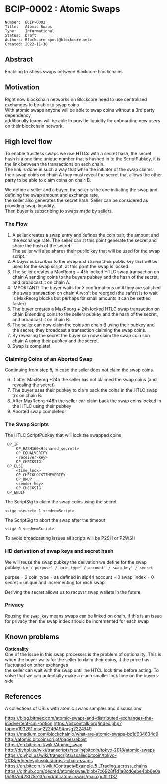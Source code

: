 # BCIP-0002 : Atomic Swaps

```
Number:  BCIP-0002
Title:   Atomic Swaps
Type:    Informational
Status:  Draft
Authors: Blockcore <post@blockcore.net>
Created: 2022-11-30
```

## Abstract

Enabling trustless swaps between Blockcore blockchains

## Motivation

Right now blockchain networks on Blockcore need to use centralized exchanges to be able to swap coins.  
With atomic swaps anyone will be able to swap coins without a 3rd party dependency,  
additionally teams will be able to provide liquidity for onboarding new users on their blockchain network.  

## High level flow

To enable trustless swaps we use HTLCs with a secret hash, the secret hash is a one time unique number that is hashed in to the ScriptPubkey, 
it is the link between the transactions on each chain.  
The link is done in such a way that when the initiator of the swap claims their swap coins on chain A they must 
reveal the secret that allows the other party to be able to claim coins on chain B.  

We define a seller and a buyer, the seller is the one initiating the swap and defining the swap amount and exchange rate,  
the seller also generates the secret hash.  Seller can be considered as providing swap liquidity.  
Then buyer is subscribing to swaps made by sellers.  


### The Flow

1. A seller creates a swap entry and defines the coin pair, the amount and the exchange rate. 
The seller can at this point generate the secret and share the hash of the secret.  
The seller will also shares their public key that will be used for the swap script.  
2. A buyer subscribes to the swap and shares their public key that will be used for the swap script, at this point the swap is locked.
3. The seller creates a MaxReorg + 48h locked HTLC swap transaction on chain A sending coins to the buyers pubkey and the hash of the secret, and broadcast it on chain A.  
4. IMPORTANT! The buyer waits for X confirmations until they are satisfied the swap transaction on chain A won't be reorged (the safest is to wait is MaxReorg blocks but perhaps for small amounts it can be settled faster)  
5. The buyer creates a MaxReorg + 24h locked HTLC swap transaction on chain B sending coins to the sellers pubkey and the hash of the secret, and broadcast it on chain B.  
6. The seller can now claim the coins on chain B using their pubkey and the secret, they broadcast a transaction claiming the swap coins.  
7. By revealing the secret the buyer can now claim the swap coin son chain A using their pubkey and the secret.  
8. Swap is complete!

### Claiming Coins of an Aborted Swap

Continuing from step 5, in case the seller does not claim the swap coins.

6. If after MaxReorg +24h the seller has not claimed the swap coins (and revealing the secret)
7. The buyer uses their pubkey to claim back the coins in the HTLC swap trx on chain B.  
8. After MaxReorg +48h the seller can claim  back the swap coins locked in the HTLC using their pubkey
9. Aborted swap completed!  

### The Swap Scripts 

The HTLC ScriptPubkey that will lock the swapped coins

```
 OP_IF
     OP_HASH160<H(shared_secret)>
     OP_EQUALVERIFY
     <receiver-key>
     OP_CHECKSIG
 OP_ELSE
     <time_lock>
     OP_CHECKLOCKTIMEVERIFY
     OP_DROP
     <sender-key>
     OP_CHECKSIG       
 OP_ENDIF

```

The ScriptSig to claim the swap coins using the secret
```
<sig> <secret> 1 <redeemScript>
```

The ScriptSig to abort the swap after the timeout
```
<sig> 0 <redeemScript>
```

To avoid broadcasting issues all scripts will be P2SH or P2WSH

### HD derivation of swap keys and secret hash

We will reuse the swap pubkey the derivation we define for the swap pubkey is 
`m / purpose' / coin_type' / account' / swap_key' / secret `

purpse = 2
coin_type = as defined in slip44
account = 0
swap_index = 0
secret = unique and incrementing for each swap

Deriving the secret allows us to recover swap wallets in the future

### Privacy
Reusing the `swap_key` means swaps can be linked on chain, if this is an issue for privacy then the swap index should be incremented for each swap 

## Known problems

**Optionality**  
One of the issue in this swap processes is the problem of optionality.
This is when the buyer waits for the seller to claim their coins, if the price has fluctuated on other exchanges    
the seller can wait with the swap until the HTCL lock time before acting.
To solve that we can potentially make a much smaller lock time on the buyers side 


## References

A collections of URLs with atomic swaps samples and discussions

https://blog.bitmex.com/atomic-swaps-and-distributed-exchanges-the-inadvertent-call-option
https://bitcointalk.org/index.php?topic=193281.msg2224949#msg2224949
https://medium.com/blockchainio/what-are-atomic-swaps-bc1d034634c9
http://atomic.bitcoinscri.pt/pages/about
https://en.bitcoin.it/wiki/Atomic_swap
http://diyhpl.us/wiki/transcripts/scalingbitcoin/tokyo-2018/atomic-swaps
https://diyhpl.us/wiki/transcripts/scalingbitcoin/tokyo-2018/edgedevplusplus/cross-chain-swaps
https://en.bitcoin.it/wiki/Contract#Example_5:_Trading_across_chains
https://github.com/decred/atomicswap/blob/7c6928f1d1a8cd6ebe4bb6e0a0c907d423f75e13/cmd/btcatomicswap/main.go#L1137
